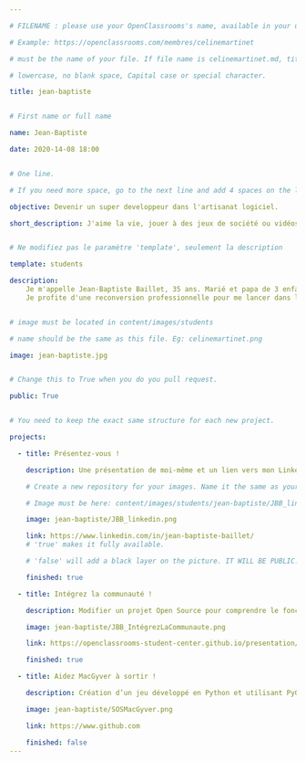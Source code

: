 ```yaml
---

# FILENAME : please use your OpenClassrooms's name, available in your url.

# Example: https://openclassrooms.com/membres/celinemartinet

# must be the name of your file. If file name is celinemartinet.md, title is celinemartinet.

# lowercase, no blank space, Capital case or special character.

title: jean-baptiste


# First name or full name

name: Jean-Baptiste

date: 2020-14-08 18:00


# One line.

# If you need more space, go to the next line and add 4 spaces on the left, as in 'description'.

objective: Devenir un super developpeur dans l'artisanat logiciel.

short_description: J'aime la vie, jouer à des jeux de société ou vidéos en famille ou avec des amis.


# Ne modifiez pas le paramètre 'template', seulement la description

template: students

description:
    Je m'appelle Jean-Baptiste Baillet, 35 ans. Marié et papa de 3 enfants. J'habite entre Rennes et Fougères.
    Je profite d'une reconversion professionnelle pour me lancer dans la grande aventure du developpement d'applications pythons.


# image must be located in content/images/students

# name should be the same as this file. Eg: celinemartinet.png

image: jean-baptiste.jpg


# Change this to True when you do you pull request.

public: True


# You need to keep the exact same structure for each new project.

projects:

  - title: Présentez-vous !

    description: Une présentation de moi-même et un lien vers mon LinkedIn.

    # Create a new repository for your images. Name it the same as your nickname and profile picture.

    # Image must be here: content/images/students/jean-baptiste/JBB_linkedin.png

    image: jean-baptiste/JBB_linkedin.png

    link: https://www.linkedin.com/in/jean-baptiste-baillet/
    # 'true' makes it fully available.

    # 'false' will add a black layer on the picture. IT WILL BE PUBLIC!

    finished: true

  - title: Intégrez la communauté !

    description: Modifier un projet Open Source pour comprendre le fonctionnement de Git, de Github et des pull requests. 

    image: jean-baptiste/JBB_IntégrezLaCommunaute.png

    link: https://openclassrooms-student-center.github.io/presentation/students/jean-baptiste.html

    finished: true

  - title: Aidez MacGyver à sortir !

    description: Création d’un jeu développé en Python et utilisant PyGame.

    image: jean-baptiste/SOSMacGyver.png

    link: https://www.github.com

    finished: false
---
```


